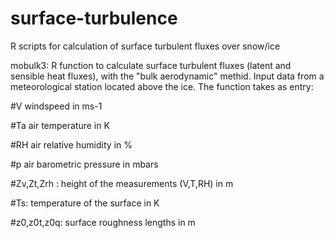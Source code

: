 # surface-turbulence
R scripts for calculation of surface turbulent fluxes over snow/ice

mobulk3: R function to calculate surface turbulent fluxes (latent and sensible heat fluxes), with the "bulk aerodynamic" methid. Input data from a meteorological station located above the ice.
The function takes as entry:

#V windspeed in ms-1

#Ta air temperature in K

#RH air relative humidity in %

#p air barometric pressure in mbars

#Zv,Zt,Zrh : height of the measurements (V,T,RH) in m 

#Ts: temperature of the surface in K

#z0,z0t,z0q: surface roughness lengths in m
